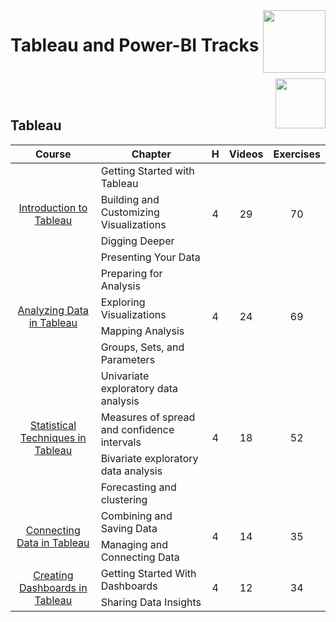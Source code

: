 <img align="right" width="100" src="https://github.com/cs-MohamedAyman/eLearning-Platforms/blob/master/DataCamp-Tracks/org-logos/datacamp.jpg">

# Tableau and Power-BI Tracks

<br>
<img align="right" width="80" height="80" src="https://github.com/cs-MohamedAyman/eLearning-Platforms/blob/master/DataCamp-Tracks/org-logos/tableau.jpg">
<br><br>

## Tableau

<table>
    <thead>
        <tr>
            <th width="40%">Course</th>
            <th width="60%">Chapter</th>
            <th>H</th>
            <th>Videos</th>
            <th>Exercises</th>
        </tr>
    </thead>
    <tbody>
            <tr>
                <td rowspan=4 align=center>
<a href="https://learn.datacamp.com/courses/introduction-to-tableau">Introduction to Tableau</a><br>
                <td align="left">Getting Started with Tableau</td>
                <td rowspan=4 align="center">4</td>
                <td rowspan=4 align="center">29</td>
                <td rowspan=4 align="center">70</td>
                </td>
            </tr>
            <tr>
                <td align="left">Building and Customizing Visualizations</td>
            </tr>
            <tr>
                <td align="left">Digging Deeper</td>
            </tr>
            <tr>
                <td align="left">Presenting Your Data</td>
            </tr>
            <tr>
                <td rowspan=4 align=center>
<a href="https://learn.datacamp.com/courses/analyzing-data-in-tableau">Analyzing Data in Tableau</a><br>
                <td align="left">Preparing for Analysis</td>
                <td rowspan=4 align="center">4</td>
                <td rowspan=4 align="center">24</td>
                <td rowspan=4 align="center">69</td>
                </td>
            </tr>
            <tr>
                <td align="left">Exploring Visualizations</td>
            </tr>
            <tr>
                <td align="left">Mapping Analysis</td>
            </tr>
            <tr>
                <td align="left">Groups, Sets, and Parameters</td>
            </tr>
            <tr>
                <td rowspan=4 align=center>
<a href="https://learn.datacamp.com/courses/statistical-techniques-in-tableau">Statistical Techniques in Tableau</a><br>
                <td align="left">Univariate exploratory data analysis</td>
                <td rowspan=4 align="center">4</td>
                <td rowspan=4 align="center">18</td>
                <td rowspan=4 align="center">52</td>
                </td>
            </tr>
            <tr>
                <td align="left">Measures of spread and confidence intervals</td>
            </tr>
            <tr>
                <td align="left">Bivariate exploratory data analysis</td>
            </tr>
            <tr>
                <td align="left">Forecasting and clustering</td>
            </tr>
            <tr>
                <td rowspan=2 align=center>
<a href="https://learn.datacamp.com/courses/connecting-data-in-tableau">Connecting Data in Tableau</a><br>
                <td align="left">Combining and Saving Data</td>
                <td rowspan=2 align="center">4</td>
                <td rowspan=2 align="center">14</td>
                <td rowspan=2 align="center">35</td>
                </td>
            </tr>
            <tr>
                <td align="left">Managing and Connecting Data</td>
            </tr>
            <tr>
                <td rowspan=2 align=center>
<a href="https://learn.datacamp.com/courses/creating-dashboards-in-tableau">Creating Dashboards in Tableau</a><br>
                <td align="left">Getting Started With Dashboards</td>
                <td rowspan=2 align="center">4</td>
                <td rowspan=2 align="center">12</td>
                <td rowspan=2 align="center">34</td>
                </td>
            </tr>
            <tr>
                <td align="left">Sharing Data Insights</td>
            </tr>
    </tbody>
</table>
